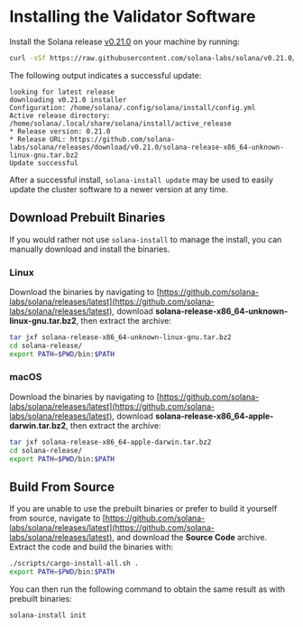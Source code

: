 # Installing the Validator Software

Install the Solana release [v0.21.0](https://github.com/solana-labs/solana/releases/tag/v0.21.0) on your machine by running:

```bash
curl -sSf https://raw.githubusercontent.com/solana-labs/solana/v0.21.0/install/solana-install-init.sh | sh -s - 0.21.0
```

The following output indicates a successful update:

```text
looking for latest release
downloading v0.21.0 installer
Configuration: /home/solana/.config/solana/install/config.yml
Active release directory: /home/solana/.local/share/solana/install/active_release
* Release version: 0.21.0
* Release URL: https://github.com/solana-labs/solana/releases/download/v0.21.0/solana-release-x86_64-unknown-linux-gnu.tar.bz2
Update successful
```

After a successful install, `solana-install update` may be used to easily update the cluster software to a newer version at any time.

## Download Prebuilt Binaries

If you would rather not use `solana-install` to manage the install, you can manually download and install the binaries.

### Linux

Download the binaries by navigating to [https://github.com/solana-labs/solana/releases/latest](https://github.com/solana-labs/solana/releases/latest), download **solana-release-x86\_64-unknown-linux-gnu.tar.bz2**, then extract the archive:

```bash
tar jxf solana-release-x86_64-unknown-linux-gnu.tar.bz2
cd solana-release/
export PATH=$PWD/bin:$PATH
```

### macOS

Download the binaries by navigating to [https://github.com/solana-labs/solana/releases/latest](https://github.com/solana-labs/solana/releases/latest), download **solana-release-x86\_64-apple-darwin.tar.bz2**, then extract the archive:

```bash
tar jxf solana-release-x86_64-apple-darwin.tar.bz2
cd solana-release/
export PATH=$PWD/bin:$PATH
```

## Build From Source

If you are unable to use the prebuilt binaries or prefer to build it yourself from source, navigate to [https://github.com/solana-labs/solana/releases/latest](https://github.com/solana-labs/solana/releases/latest), and download the **Source Code** archive. Extract the code and build the binaries with:

```bash
./scripts/cargo-install-all.sh .
export PATH=$PWD/bin:$PATH
```

You can then run the following command to obtain the same result as with prebuilt binaries:

```bash
solana-install init
```
